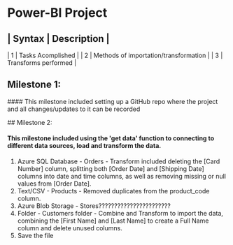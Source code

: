 # Power-BI Project

| Syntax | Description |
------------------------
| 1 | Tasks Acomplished |
| 2 | Methods of importation/transformation |
| 3 | Transforms performed |


## Milestone 1:
#### This milestone included setting up a GitHub repo where the project and all changes/updates to it can be recorded

## Milestone 2:
#### This milestone included using the 'get data' function to connecting to different data sources, load and transform the data.
1. Azure SQL Database - Orders - Transform included deleting the [Card Number] column, splitting both [Order Date] and [Shipping Date] columns into date and time columns, as well as removing missing or null values from [Order Date].
2. Text/CSV - Products - Removed duplicates from the product_code column.
3. Azure Blob Storage - Stores???????????????????????
4. Folder - Customers folder - Combine and Transform to import the data, combining the [First Name] and [Last Name] to create a Full Name column and delete unused columns.
5. Save the file
